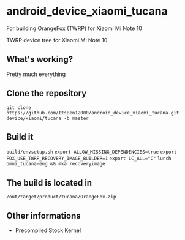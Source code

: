 # android_device_xiaomi_tucana
For building OrangeFox (TWRP) for Xiaomi Mi Note 10

TWRP device tree for Xiaomi Mi Note 10

## What's working?
Pretty much everything

## Clone the repository
```git clone https://github.com/ItsBen12000/android_device_xiaomi_tucana.git device/xiaomi/tucana -b master```

## Build it
```build/envsetup.sh```
```export ALLOW_MISSING_DEPENDENCIES=true```
```export FOX_USE_TWRP_RECOVERY_IMAGE_BUILDER=1```
```export LC_ALL="C"```
```lunch omni_tucana-eng && mka recoveryimage```

## The build is located in
```/out/target/product/tucana/OrangeFox.zip```

## Other informations
- Precompiled Stock Kernel
